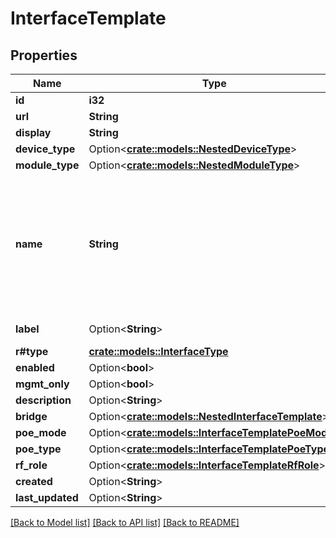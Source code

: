 # InterfaceTemplate

## Properties

Name | Type | Description | Notes
------------ | ------------- | ------------- | -------------
**id** | **i32** |  | [readonly]
**url** | **String** |  | [readonly]
**display** | **String** |  | [readonly]
**device_type** | Option<[**crate::models::NestedDeviceType**](NestedDeviceType.md)> |  | [optional]
**module_type** | Option<[**crate::models::NestedModuleType**](NestedModuleType.md)> |  | [optional]
**name** | **String** | {module} is accepted as a substitution for the module bay position when attached to a module type. | 
**label** | Option<**String**> | Physical label | [optional]
**r#type** | [**crate::models::InterfaceType**](Interface_type.md) |  | 
**enabled** | Option<**bool**> |  | [optional]
**mgmt_only** | Option<**bool**> |  | [optional]
**description** | Option<**String**> |  | [optional]
**bridge** | Option<[**crate::models::NestedInterfaceTemplate**](NestedInterfaceTemplate.md)> |  | [optional]
**poe_mode** | Option<[**crate::models::InterfaceTemplatePoeMode**](InterfaceTemplate_poe_mode.md)> |  | [optional]
**poe_type** | Option<[**crate::models::InterfaceTemplatePoeType**](InterfaceTemplate_poe_type.md)> |  | [optional]
**rf_role** | Option<[**crate::models::InterfaceTemplateRfRole**](InterfaceTemplate_rf_role.md)> |  | [optional]
**created** | Option<**String**> |  | [readonly]
**last_updated** | Option<**String**> |  | [readonly]

[[Back to Model list]](../README.md#documentation-for-models) [[Back to API list]](../README.md#documentation-for-api-endpoints) [[Back to README]](../README.md)


